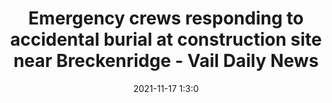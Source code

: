 ---
"title": "Emergency crews responding to accidental burial at construction site near Breckenridge - Vail Daily News"
"date": "2021-11-17 1:3:0"
"feed_name": "GOOGLENEWSCONSTRUCTION"
"feed_website": "https://news.google.com/search?q=construction%2Bincident&hl=en-US&gl=US&ceid=US:en"
"feed_rss": "https://news.google.com/rss/search?q=construction%2Bincident&hl=en-US&gl=US&ceid=US:en"
"link": "https://www.vaildaily.com/news/crime/emergency-crews-responding-to-accidental-burial-at-construction-site-near-breckenridge-2/"
"source": "{'href': 'https://www.vaildaily.com', 'title': 'Vail Daily News'}"
"file": "_posts/2021-1-1-7f4ddd17c5bd0bd32dfcb5b62d97aa8f14991624.md"
"accident": "1"
"drilling": "0"
"dead": "0"
"injured": "0"
"arrested": "0"
"place": "unknown place"
"where": "unknown site"
"causes": "unknown"
"place_uri": "unknown place"
---